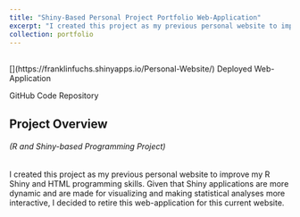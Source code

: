```yaml
---
title: "Shiny-Based Personal Project Portfolio Web-Application"
excerpt: "I created this project as my previous personal website to improve my R Shiny and HTML programming skills. Given that Shiny applications are more dynamic and are made for visualizing and making statistical analyses more interactive, I decided to retire this web-application for this current website."
collection: portfolio
---
```

<br />
[<i class="fa fa-fw fa-link" aria-hidden="true"></i>](https://franklinfuchs.shinyapps.io/Personal-Website/) Deployed Web-Application

[<i class="fa fa-fw fa-code" aria-hidden="true"></i>](https://github.com/fuchsfranklin/Personal-Website) GitHub Code Repository

## Project Overview

###### _(R and Shiny-based Programming Project)_

 I created this project as my previous personal website to improve my R Shiny and HTML programming skills. Given that Shiny applications are more dynamic and are made for visualizing and making statistical analyses more interactive, I decided to retire this web-application for this current website.


